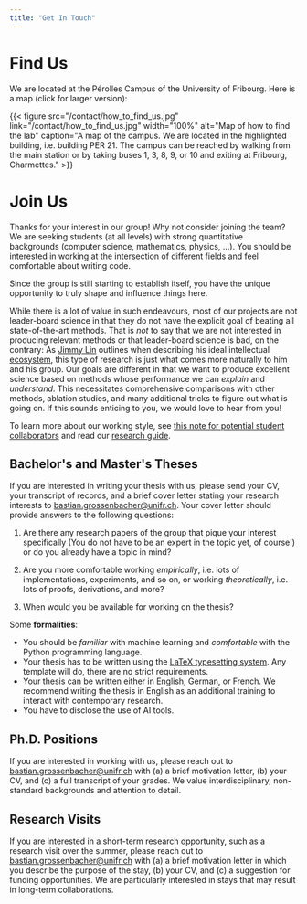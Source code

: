 ```yaml
---
title: "Get In Touch"
---
```


# Find Us

We are located at the Pérolles Campus of the University of Fribourg. Here is a map&nbsp;(click for larger version):

{{< figure src="/contact/how_to_find_us.jpg" link="/contact/how_to_find_us.jpg" width="100%" alt="Map of how to find the lab" caption="A map of the campus. We are located in the highlighted building, i.e. building PER 21. The campus can be reached by walking from the main station or by taking buses 1, 3, 8, 9, or 10 and exiting at Fribourg, Charmettes." >}}

# Join Us

Thanks for your interest in our group! Why not consider joining the
team? We are seeking students&nbsp;(at all levels) with strong
quantitative backgrounds&nbsp;(computer science, mathematics, physics,
...). You should be interested in working at the intersection of
different fields and feel comfortable about writing code.

Since the group is still starting to establish itself, you have the
unique opportunity to truly shape and influence things here.

While there is a lot of value in such endeavours, most of our projects
are not leader-board science in that they do not have the explicit
goal of beating all state-of-the-art methods. That is *not* to say that
we are not interested in producing relevant methods or that leader-board
science is bad, on the contrary: As [Jimmy Lin](https://cs.uwaterloo.ca/~jimmylin)
outlines when describing his ideal intellectual [ecosystem](https://github.com/lintool/guide/blob/master/ecosystem.md),
this type of research is just what comes more naturally to him and his
group. Our goals are different in that we want to produce excellent
science based on methods whose performance we can *explain* and
*understand*. This necessitates comprehensive comparisons with other
methods, ablation studies, and many additional tricks to figure out what
is going on. If this sounds enticing to you, we would love to hear from
you!

To learn more about our working style, see [this note for potential
student collaborators](https://bastian.rieck.me/collaborations) and read
our [research guide](/guide).

## Bachelor's and Master's Theses

If you are interested in writing your thesis with us, please send
your CV, your transcript of records, and a brief cover letter stating
your research interests to bastian.grossenbacher@unifr.ch. Your
cover letter should provide answers to the following questions:

1. Are there any research papers of the group that pique your interest
   specifically (You do not have to be an expert in the topic yet, of
   course!) or do you already have a topic in mind?

2. Are you more comfortable working *empirically*, i.e. lots of
   implementations, experiments, and so on, or working *theoretically*,
   i.e. lots of proofs, derivations, and more?

3. When would you be available for working on the thesis?

Some **formalities**:

- You should be *familiar* with machine learning and *comfortable* with the Python programming language.
- Your thesis has to be written using the [LaTeX typesetting system](https://www.latex-project.org). Any template will do, there are no strict requirements.
- Your thesis can be written either in English, German, or French. We recommend writing the thesis in English as an additional training to interact with contemporary research.
- You have to disclose the use of AI tools.

## Ph.D. Positions

If you are interested in working with us, please reach out to
bastian.grossenbacher@unifr.ch with (a) a brief motivation letter, (b) your CV, and
(c) a full transcript of your grades. We value interdisciplinary,
non-standard backgrounds and attention to detail.

## Research Visits

If you are interested in a short-term research opportunity, such as
a research visit over the summer, please reach out to
bastian.grossenbacher@unifr.ch
with (a) a brief motivation letter in which you describe the purpose of
the stay, (b) your CV, and (c) a suggestion for funding opportunities.
We are particularly interested in stays that may result in long-term
collaborations.
